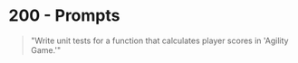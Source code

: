 # 200 - Prompts

> "Write unit tests for a function that calculates player scores in 'Agility Game.'"
